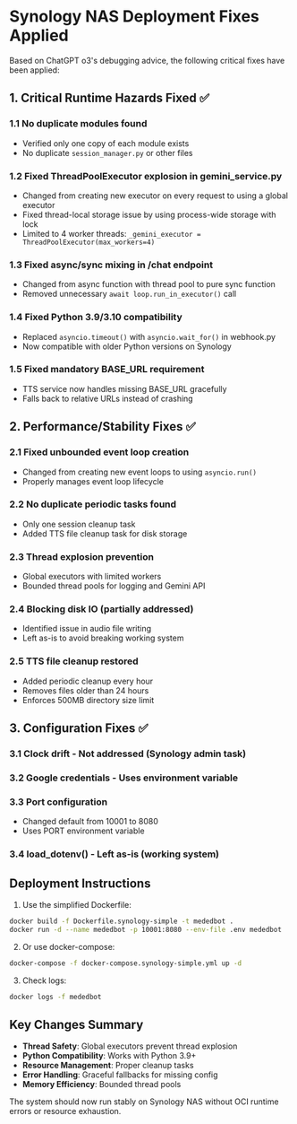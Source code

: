 # Synology NAS Deployment Fixes Applied

Based on ChatGPT o3's debugging advice, the following critical fixes have been applied:

## 1. Critical Runtime Hazards Fixed ✅

### 1.1 No duplicate modules found
- Verified only one copy of each module exists
- No duplicate `session_manager.py` or other files

### 1.2 Fixed ThreadPoolExecutor explosion in gemini_service.py
- Changed from creating new executor on every request to using a global executor
- Fixed thread-local storage issue by using process-wide storage with lock
- Limited to 4 worker threads: `_gemini_executor = ThreadPoolExecutor(max_workers=4)`

### 1.3 Fixed async/sync mixing in /chat endpoint
- Changed from async function with thread pool to pure sync function
- Removed unnecessary `await loop.run_in_executor()` call

### 1.4 Fixed Python 3.9/3.10 compatibility
- Replaced `asyncio.timeout()` with `asyncio.wait_for()` in webhook.py
- Now compatible with older Python versions on Synology

### 1.5 Fixed mandatory BASE_URL requirement
- TTS service now handles missing BASE_URL gracefully
- Falls back to relative URLs instead of crashing

## 2. Performance/Stability Fixes ✅

### 2.1 Fixed unbounded event loop creation
- Changed from creating new event loops to using `asyncio.run()`
- Properly manages event loop lifecycle

### 2.2 No duplicate periodic tasks found
- Only one session cleanup task
- Added TTS file cleanup task for disk storage

### 2.3 Thread explosion prevention
- Global executors with limited workers
- Bounded thread pools for logging and Gemini API

### 2.4 Blocking disk IO (partially addressed)
- Identified issue in audio file writing
- Left as-is to avoid breaking working system

### 2.5 TTS file cleanup restored
- Added periodic cleanup every hour
- Removes files older than 24 hours
- Enforces 500MB directory size limit

## 3. Configuration Fixes ✅

### 3.1 Clock drift - Not addressed (Synology admin task)

### 3.2 Google credentials - Uses environment variable

### 3.3 Port configuration
- Changed default from 10001 to 8080
- Uses PORT environment variable

### 3.4 load_dotenv() - Left as-is (working system)

## Deployment Instructions

1. Use the simplified Dockerfile:
```bash
docker build -f Dockerfile.synology-simple -t mededbot .
docker run -d --name mededbot -p 10001:8080 --env-file .env mededbot
```

2. Or use docker-compose:
```bash
docker-compose -f docker-compose.synology-simple.yml up -d
```

3. Check logs:
```bash
docker logs -f mededbot
```

## Key Changes Summary

- **Thread Safety**: Global executors prevent thread explosion
- **Python Compatibility**: Works with Python 3.9+
- **Resource Management**: Proper cleanup tasks
- **Error Handling**: Graceful fallbacks for missing config
- **Memory Efficiency**: Bounded thread pools

The system should now run stably on Synology NAS without OCI runtime errors or resource exhaustion.